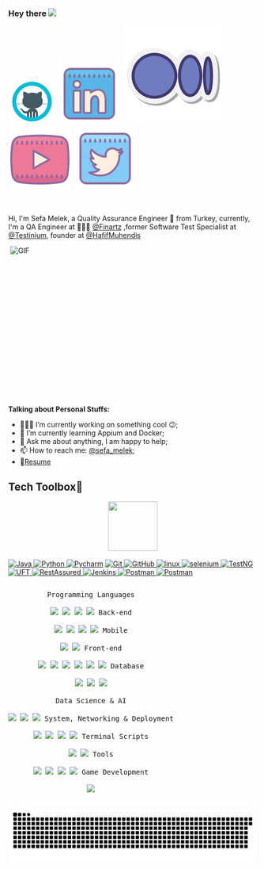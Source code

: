 ### Hey there <img src="https://media.giphy.com/media/hvRJCLFzcasrR4ia7z/giphy.gif" width="25px">


[![GitHub](https://github.com/sefamelek/sefamelek/blob/f35fe8e5d19e78b56aa85634e7489ad257f2b5a4/icons8-github.svg)](https://github.com/sefamelek) [![LinkedIn](https://github.com/sefamelek/sefamelek/blob/41c200ef66415aba813bf8518aefb1972559d4b4/icons8-linkedin.svg)](https://www.linkedin.com/in/sefamelek) [![Medium](https://github.com/sefamelek/sefamelek/blob/26eb460a41b1da772bbdcdd44407d90f0bd7da26/icons8-medium.svg)](https://sefamelek.medium.com/) [![Youtube](https://github.com/sefamelek/sefamelek/blob/main/icons8-youtube-logo.svg)](https://www.youtube.com/hafifmuhendis/) [![Twitter](https://github.com/sefamelek/sefamelek/blob/main/icons8-twitter.svg)](https://twitter.com/sefa_melek)

<br />

Hi, I'm Sefa Melek, a Quality Assurance Engineer 🚀 from Turkey, currently, I'm a QA Engineer at 🙍🏽‍♂️ [@Finartz](https://www.finartz.com/) ,former Software Test Specialist at [@Testinium](https://www.testinium.com/), founder at [@HafifMuhendis](https://www.youtube.com/hafifmuhendis/)

  <img align="right" alt="GIF" src="https://github.com/abhisheknaiidu/abhisheknaiidu/blob/master/code.gif?raw=true" width="500" height="320" />
  
**Talking about Personal Stuffs:**

- 👨🏽‍💻 I’m currently working on something cool :wink:;
- 🌱 I’m currently learning Appium and Docker; 
- 💬 Ask me about anything, I am happy to help;
- 📫 How to reach me: [@sefa_melek](https://www.linkedin.com/in/sefamelek);
- 📝[Resume](https://www.linkedin.com/in/sefamelek/detail/overlay-view/urn:li:fsd_profileTreasuryMedia:(ACoAACU1p_sBKmv6rCS3Mm5OkOGrZ8idLCH4Zto,1635467910781)/)












## **Tech Toolbox🧰**<br>

<p align='center'>
<img src="https://media.giphy.com/media/TEnXkcsHrP4YedChhA/giphy.gif" width="100" height="100" frameBorder="0" class="giphy-embed" allowFullScreen></img></p>

<p align="left">
<a href="https://www.java.com" target="_blank"> <img src="https://img.shields.io/badge/Java-ED8B00?style=for-the-badge&logo=java&logoColor=white" alt="Java"/> </a>
<a href="https://www.python.org" target="_blank"> <img src="https://img.shields.io/badge/Python-FFD43B?style=for-the-badge&logo=python&logoColor=darkgreen" alt="Python"/> </a>
<a href="https://www.jetbrains.com/pycharm/" target="_blank"> <img src="https://img.shields.io/badge/PyCharm-000000.svg?&style=for-the-badge&logo=PyCharm&logoColor=white" alt="Pycharm"/></a>
<a href="https://git-scm.com/" target="_blank"> <img src="https://img.shields.io/badge/GIT-E44C30?style=for-the-badge&logo=git&logoColor=white" alt="Git"/> </a>
<a href="https://github.com/" target="_blank"> <img src="https://img.shields.io/badge/GitHub-100000?style=for-the-badge&logo=github&logoColor=white" alt="GitHub"/>
<a href="https://www.linux.org/" target="_blank"> <img src="https://img.shields.io/badge/Linux-FCC624?style=for-the-badge&logo=linux&logoColor=black" alt="linux"/> </a>
  <a href="https://www.selenium.dev/" target="_blank"> <img src="https://img.shields.io/badge/-Selenium-lightgrey?style=for-the-badge&logo=selenium" alt="selenium"/> </a>
   <a href="https://www.testng.org/" target="_blank"> <img src="https://img.shields.io/badge/-TestNG-green?style=for-the-badge&logo=testng" alt="TestNG"/> </a>
  <a href="https://www.microfocus.com/en-us/products/uft-one/overview" target="_blank"> <img src="https://img.shields.io/badge/-Micro%20Focus%20UFT-yellow?style=for-the-badge&logo=UFT" alt="UFT"/> </a>
  <a href="https://rest-assured.io/" target="_blank"> <img src="https://img.shields.io/badge/-Rest%20Assured-yellowgreen?style=for-the-badge&logo=Rest%20Assured" alt="RestAssured"/> </a>
  <a href="https://www.jenkins.io/" target="_blank"> <img src="https://img.shields.io/badge/-Jenkins-grey?style=for-the-badge&logo=Jenkins" alt="Jenkins"/> </a>
  <a href="https://www.postman.com/" target="_blank"> <img src="https://img.shields.io/badge/-postman-darkblue?style=for-the-badge&logo=postman" alt="Postman"/> </a>
  <a href="https://www.postman.com/" target="_blank"> <img src="https://img.shields.io/badge/-postman-darkblue?style=for-the-badge&logo=postman" alt="Postman"/> </a>
  
  
  
  
  
  
  
  
  
  

<p style="display: inline-block;" align="center">
  <kbd>
    <kbd>Programming Languages</kbd>
    <br>
    <br>
    <img width="30px" src="https://cdn.jsdelivr.net/gh/devicons/devicon/icons/python/python-plain.svg" /> 
    <img width="30px" src="https://cdn.jsdelivr.net/gh/devicons/devicon/icons/csharp/csharp-plain.svg" /> 
    <img width="30px" src="https://cdn.jsdelivr.net/gh/devicons/devicon/icons/java/java-plain.svg" /> 
    <img width="30px" src="https://cdn.jsdelivr.net/gh/devicons/devicon/icons/c/c-plain.svg" /> 
  </kbd>
  <kbd>
    <kbd>Back-end</kbd>
    <br>
    <br>
    <img width="30px" src="https://cdn.jsdelivr.net/gh/devicons/devicon/icons/dotnetcore/dotnetcore-original.svg" />
    <img width="30px" src="https://cdn.jsdelivr.net/gh/devicons/devicon/icons/dot-net/dot-net-original.svg" />
    <img width="30px" src="https://cdn.jsdelivr.net/gh/devicons/devicon/icons/flask/flask-original-wordmark.svg" />
    <img width="30px" src="https://cdn.jsdelivr.net/gh/devicons/devicon/icons/sqlalchemy/sqlalchemy-plain.svg" />
  </kbd>
   <kbd>
    <kbd>Mobile</kbd>
    <br>
    <br>
    <img width="30px" src="https://cdn.jsdelivr.net/gh/devicons/devicon/icons/dart/dart-original.svg" />
    <img width="30px" src="https://cdn.jsdelivr.net/gh/devicons/devicon/icons/flutter/flutter-plain.svg" />
  </kbd>
  <kbd>
    <kbd>Front-end</kbd>
    <br>
    <br>
    <img width="30px" src="https://cdn.jsdelivr.net/gh/devicons/devicon/icons/html5/html5-original.svg" /> 
    <img width="30px" src="https://cdn.jsdelivr.net/gh/devicons/devicon/icons/css3/css3-plain.svg" /> 
    <img width="30px" src="https://cdn.jsdelivr.net/gh/devicons/devicon/icons/bootstrap/bootstrap-plain.svg" /> 
    <img width="30px" src="https://cdn.jsdelivr.net/gh/devicons/devicon/icons/angularjs/angularjs-plain.svg" />
    <img width="30px" src="https://cdn.jsdelivr.net/gh/devicons/devicon/icons/javascript/javascript-original.svg" />
    <img width="30px" src="https://cdn.jsdelivr.net/gh/devicons/devicon/icons/jquery/jquery-plain.svg" />
  </kbd>
  <kbd>
    <kbd>Database</kbd>
    <br>
    <br>
    <img width="30px" src="https://cdn.jsdelivr.net/gh/devicons/devicon/icons/mysql/mysql-plain.svg" />
    <img width="30px" src="https://cdn.jsdelivr.net/gh/devicons/devicon/icons/microsoftsqlserver/microsoftsqlserver-plain.svg" />
    <img width="30px" src="https://cdn.jsdelivr.net/gh/devicons/devicon/icons/mongodb/mongodb-plain.svg" />
  </kbd>
  <br>
  <br>
  <kbd>
    <kbd>Data Science & AI</kbd>
    <br>
    <br>
    <img width="30px" src="https://cdn.jsdelivr.net/gh/devicons/devicon/icons/tensorflow/tensorflow-original.svg" />
    <img width="30px" src="https://cdn.jsdelivr.net/gh/devicons/devicon/icons/numpy/numpy-original.svg" />
    <img width="30px" src="https://cdn.jsdelivr.net/gh/devicons/devicon/icons/pandas/pandas-original.svg" />
  </kbd>
 
  <kbd>
    <kbd>System, Networking & Deployment</kbd>
    <br>
    <br>
    <img width="30px" src="https://cdn.jsdelivr.net/gh/devicons/devicon/icons/heroku/heroku-plain.svg" />
    <img width="30px" src="https://cdn.jsdelivr.net/gh/devicons/devicon/icons/azure/azure-plain.svg" />
    <img width="30px" src="https://cdn.jsdelivr.net/gh/devicons/devicon/icons/git/git-plain.svg" />
    <img width="30px" src="https://cdn.jsdelivr.net/gh/devicons/devicon/icons/docker/docker-plain.svg" />
  </kbd>
  <kbd>
    <kbd>Terminal Scripts</kbd>
    <br>
    <br>
    <img width="30px" src="https://cdn.jsdelivr.net/gh/devicons/devicon/icons/bash/bash-original.svg" />
    <img width="30px" src="https://cdn.jsdelivr.net/gh/devicons/devicon/icons/vim/vim-original.svg" />
  </kbd>
  <kbd>
    <kbd>Tools</kbd>
    <br>
    <br>
    <img width="30px" src="https://cdn.jsdelivr.net/gh/devicons/devicon/icons/vscode/vscode-original.svg" />
    <img width="30px" src="https://cdn.jsdelivr.net/gh/devicons/devicon/icons/jupyter/jupyter-original.svg" />
    <img width="30px" src="https://cdn.jsdelivr.net/gh/devicons/devicon/icons/pycharm/pycharm-original.svg" />
    <img width="30px" src="https://cdn.jsdelivr.net/gh/devicons/devicon/icons/visualstudio/visualstudio-plain.svg" />
  </kbd>
   <kbd>
    <kbd>Game Development</kbd>
    <br>
    <br>
    <img width="30px" src="https://cdn.jsdelivr.net/gh/devicons/devicon/icons/unity/unity-original.svg" />
  </kbd>
</p>

![snake gif](https://github.com/TekyaygilFethi/TekyaygilFethi/blob/output/github-contribution-grid-snake.svg)

